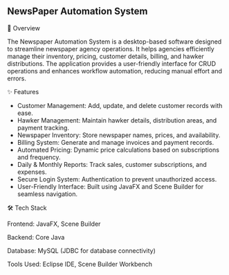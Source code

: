 ## NewsPaper Automation System

📌 Overview

The Newspaper Automation System is a desktop-based software designed to streamline newspaper agency operations. It helps agencies efficiently manage their inventory, pricing, customer details, billing, and hawker distributions. The application provides a user-friendly interface for CRUD operations and enhances workflow automation, reducing manual effort and errors.

✨ Features

* Customer Management: Add, update, and delete customer records with ease.
* Hawker Management: Maintain hawker details, distribution areas, and payment tracking.
* Newspaper Inventory: Store newspaper names, prices, and availability.
* Billing System: Generate and manage invoices and payment records.
* Automated Pricing: Dynamic price calculations based on subscriptions and frequency.
* Daily & Monthly Reports: Track sales, customer subscriptions, and expenses.
* Secure Login System: Authentication to prevent unauthorized access.
* User-Friendly Interface: Built using JavaFX and Scene Builder for seamless navigation.

🛠 Tech Stack

Frontend: JavaFX, Scene Builder

Backend: Core Java

Database: MySQL (JDBC for database connectivity)

Tools Used: Eclipse IDE, Scene Builder Workbench

